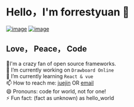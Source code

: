 # Hello，I'm forrestyuan 👋

[![image](https://img.shields.io/badge/初心日志-❤-orange.svg)](http://www.forrestyuan.cn)
[![image](https://img.shields.io/badge/forrest酱-掘金-blue.svg)](https://juejin.cn/user/3421335917699335)  

## Love， Peace， Code
🤔I'm a crazy fan of open source frameworks.  
<span>🔭 I’m currently working on `Drawboard Online`</span>  
<span>🌱 I’m currently learning `React & vue`</span>  
<span>📫 How to reach me: [juejin](https://juejin.cn/user/3421335917699335) OR [email](2316539148@qq.com)</span>  
<span>😄 Pronouns: code for world, not for one!</span>  
<span>⚡ Fun fact: (fact as unknown) as hello_world</span>  


<!--
**forrestyuan/forrestyuan** is a ✨ _special_ ✨ repository because its `README.md` (this file) appears on your GitHub profile.

Here are some ideas to get you started:
<img align="right" src="https://github-readme-stats.vercel.app/api/top-langs/?username=forrestyuan&layout=compact"/>
- 🔭 I’m currently working on ...
- 🌱 I’m currently learning ...
- 👯 I’m looking to collaborate on ...
- 🤔 I’m looking for help with ...
- 💬 Ask me about ...
- 📫 How to reach me: ...
- 😄 Pronouns: ...
- ⚡ Fun fact: ...
-->
